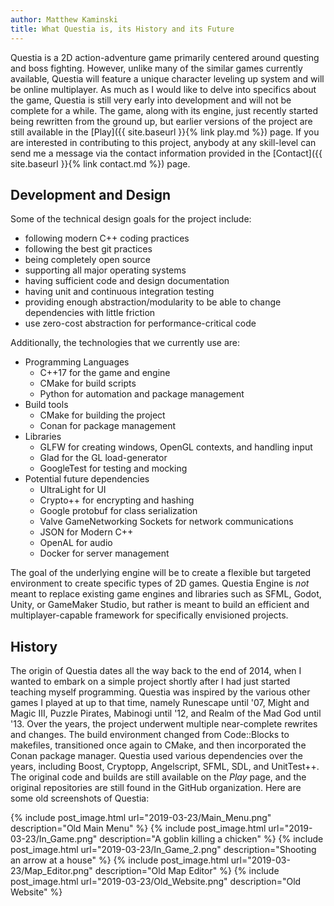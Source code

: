 ```yaml
---
author: Matthew Kaminski
title: What Questia is, its History and its Future
---
```


Questia is a 2D action-adventure game primarily centered around questing and boss fighting.
However, unlike many of the similar games currently available, Questia will feature a unique character leveling up system
  and will be online multiplayer.
As much as I would like to delve into specifics about the game, Questia is still very early into development and will not
  be complete for a while.
The game, along with its engine, just recently started being rewritten from the ground up, but earlier versions of the project
  are still available in the [Play]({{ site.baseurl }}{% link play.md %}) page. 
If you are interested in contributing to this project, anybody at any skill-level can send me a message via the contact information
  provided in the [Contact]({{ site.baseurl }}{% link contact.md %}) page.


## Development and Design 

Some of the technical design goals for the project include:
- following modern C++ coding practices
- following the best git practices
- being completely open source
- supporting all major operating systems
- having sufficient code and design documentation
- having unit and continuous integration testing
- providing enough abstraction/modularity to be able to change dependencies with little friction
- use zero-cost abstraction for performance-critical code

Additionally, the technologies that we currently use are:
- Programming Languages
  - C++17 for the game and engine
  - CMake for build scripts
  - Python for automation and package management
- Build tools
  - CMake for building the project
  - Conan for package management
- Libraries
  - GLFW for creating windows, OpenGL contexts, and handling input
  - Glad for the GL load-generator
  - GoogleTest for testing and mocking
- Potential future dependencies
  - UltraLight for UI
  - Crypto++ for encrypting and hashing
  - Google protobuf for class serialization
  - Valve GameNetworking Sockets for network communications
  - JSON for Modern C++
  - OpenAL for audio
  - Docker for server management

The goal of the underlying engine will be to create a flexible but targeted environment to create specific types of 2D games. 
Questia Engine is _not_ meant to replace existing game engines and libraries such as SFML, Godot, Unity, or GameMaker Studio,
  but rather is meant to build an efficient and multiplayer-capable framework for specifically envisioned projects. 


## History

The origin of Questia dates all the way back to the end of 2014, when I wanted to embark on a simple project
  shortly after I had just started teaching myself programming.
Questia was inspired by the various other games I played at up to that time, namely Runescape until '07, Might 
  and Magic III, Puzzle Pirates, Mabinogi until '12, and Realm of the Mad God until '13.
Over the years, the project underwent multiple near-complete rewrites and changes.
The build environment changed from Code::Blocks to makefiles, transitioned once again to CMake, and then incorporated the Conan package manager. 
Questia used various dependencies over the years, including Boost, Cryptopp, Angelscript, SFML, SDL, and UnitTest++.
The original code and builds are still available on the _Play_ page, and the original repositories are still found in the GitHub organization.
Here are some old screenshots of Questia:

{% include post_image.html url="2019-03-23/Main_Menu.png" description="Old Main Menu" %}
{% include post_image.html url="2019-03-23/In_Game.png" description="A goblin killing a chicken" %}
{% include post_image.html url="2019-03-23/In_Game_2.png" description="Shooting an arrow at a house" %}
{% include post_image.html url="2019-03-23/Map_Editor.png" description="Old Map Editor" %}
{% include post_image.html url="2019-03-23/Old_Website.png" description="Old Website" %}
 